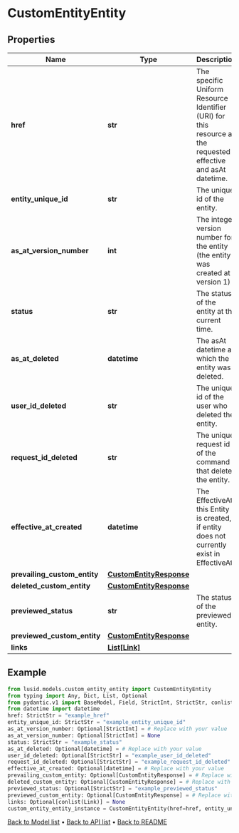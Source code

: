 # CustomEntityEntity

## Properties
Name | Type | Description | Notes
------------ | ------------- | ------------- | -------------
**href** | **str** | The specific Uniform Resource Identifier (URI) for this resource at the requested effective and asAt datetime. | 
**entity_unique_id** | **str** | The unique id of the entity. | 
**as_at_version_number** | **int** | The integer version number for the entity (the entity was created at version 1) | [optional] 
**status** | **str** | The status of the entity at the current time. | 
**as_at_deleted** | **datetime** | The asAt datetime at which the entity was deleted. | [optional] 
**user_id_deleted** | **str** | The unique id of the user who deleted the entity. | [optional] 
**request_id_deleted** | **str** | The unique request id of the command that deleted the entity. | [optional] 
**effective_at_created** | **datetime** | The EffectiveAt this Entity is created, if entity does not currently exist in EffectiveAt. | [optional] 
**prevailing_custom_entity** | [**CustomEntityResponse**](CustomEntityResponse.md) |  | [optional] 
**deleted_custom_entity** | [**CustomEntityResponse**](CustomEntityResponse.md) |  | [optional] 
**previewed_status** | **str** | The status of the previewed entity. | [optional] 
**previewed_custom_entity** | [**CustomEntityResponse**](CustomEntityResponse.md) |  | [optional] 
**links** | [**List[Link]**](Link.md) |  | [optional] 
## Example

```python
from lusid.models.custom_entity_entity import CustomEntityEntity
from typing import Any, Dict, List, Optional
from pydantic.v1 import BaseModel, Field, StrictInt, StrictStr, conlist, constr
from datetime import datetime
href: StrictStr = "example_href"
entity_unique_id: StrictStr = "example_entity_unique_id"
as_at_version_number: Optional[StrictInt] = # Replace with your value
as_at_version_number: Optional[StrictInt] = None
status: StrictStr = "example_status"
as_at_deleted: Optional[datetime] = # Replace with your value
user_id_deleted: Optional[StrictStr] = "example_user_id_deleted"
request_id_deleted: Optional[StrictStr] = "example_request_id_deleted"
effective_at_created: Optional[datetime] = # Replace with your value
prevailing_custom_entity: Optional[CustomEntityResponse] = # Replace with your value
deleted_custom_entity: Optional[CustomEntityResponse] = # Replace with your value
previewed_status: Optional[StrictStr] = "example_previewed_status"
previewed_custom_entity: Optional[CustomEntityResponse] = # Replace with your value
links: Optional[conlist(Link)] = None
custom_entity_entity_instance = CustomEntityEntity(href=href, entity_unique_id=entity_unique_id, as_at_version_number=as_at_version_number, status=status, as_at_deleted=as_at_deleted, user_id_deleted=user_id_deleted, request_id_deleted=request_id_deleted, effective_at_created=effective_at_created, prevailing_custom_entity=prevailing_custom_entity, deleted_custom_entity=deleted_custom_entity, previewed_status=previewed_status, previewed_custom_entity=previewed_custom_entity, links=links)

```

[Back to Model list](../README.md#documentation-for-models) &#8226; [Back to API list](../README.md#documentation-for-api-endpoints) &#8226; [Back to README](../README.md)

